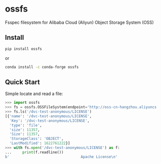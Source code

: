# ossfs

Fsspec filesystem for Alibaba Cloud (Aliyun) Object Storage System (OSS)

## Install

```bash
pip install ossfs
```

or

```bash
conda install -c conda-forge ossfs
```

## Quick Start

Simple locate and read a file:

```python
>>> import ossfs
>>> fs = ossfs.OSSFileSystem(endpoint='http://oss-cn-hangzhou.aliyuncs.com')
>>> fs.ls('/dvc-test-anonymous/LICENSE')
[{'name': '/dvc-test-anonymous/LICENSE',
  'Key': '/dvc-test-anonymous/LICENSE',
  'type': 'file',
  'size': 11357,
  'Size': 11357,
  'StorageClass': 'OBJECT',
  'LastModified': 1622761222}]
>>> with fs.open('/dvc-test-anonymous/LICENSE') as f:
...     print(f.readline())
b'                                 Apache License\n'
```
